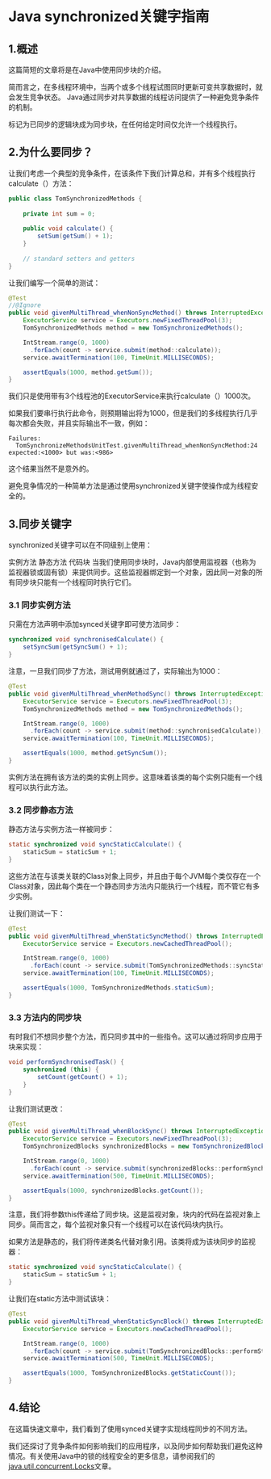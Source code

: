 # Java synchronized关键字指南

## 1.概述
这篇简短的文章将是在Java中使用同步块的介绍。

简而言之，在多线程环境中，当两个或多个线程试图同时更新可变共享数据时，就会发生竞争状态。 Java通过同步对共享数据的线程访问提供了一种避免竞争条件的机制。


标记为已同步的逻辑块成为同步块，在任何给定时间仅允许一个线程执行。

## 2.为什么要同步？
让我们考虑一个典型的竞争条件，在该条件下我们计算总和，并有多个线程执行calculate（）方法：

```java
public class TomSynchronizedMethods {
 
    private int sum = 0;
 
    public void calculate() {
        setSum(getSum() + 1);
    }
 
    // standard setters and getters
}
```

让我们编写一个简单的测试：

```java
@Test
//@Ignore
public void givenMultiThread_whenNonSyncMethod() throws InterruptedException {
    ExecutorService service = Executors.newFixedThreadPool(3);
    TomSynchronizedMethods method = new TomSynchronizedMethods();

    IntStream.range(0, 1000)
      .forEach(count -> service.submit(method::calculate));
    service.awaitTermination(100, TimeUnit.MILLISECONDS);

    assertEquals(1000, method.getSum());
}
```

我们只是使用带有3个线程池的ExecutorService来执行calculate（）1000次。

如果我们要串行执行此命令，则预期输出将为1000，但是我们的多线程执行几乎每次都会失败，并且实际输出不一致，例如：

```
Failures: 
  TomSynchronizeMethodsUnitTest.givenMultiThread_whenNonSyncMethod:24 expected:<1000> but was:<986>
```

这个结果当然不是意外的。

避免竞争情况的一种简单方法是通过使用synchronized关键字使操作成为线程安全的。

## 3.同步关键字
synchronized关键字可以在不同级别上使用：

实例方法
静态方法
代码块
当我们使用同步块时，Java内部使用监视器（也称为监视器锁或固有锁）来提供同步。这些监视器绑定到一个对象，因此同一对象的所有同步块只能有一个线程同时执行它们。

### 3.1 同步实例方法
只需在方法声明中添加synced关键字即可使方法同步：

```java
synchronized void synchronisedCalculate() {
    setSyncSum(getSyncSum() + 1);
}
```


注意，一旦我们同步了方法，测试用例就通过了，实际输出为1000：

```java
@Test
public void givenMultiThread_whenMethodSync() throws InterruptedException {
    ExecutorService service = Executors.newFixedThreadPool(3);
    TomSynchronizedMethods method = new TomSynchronizedMethods();

    IntStream.range(0, 1000)
      .forEach(count -> service.submit(method::synchronisedCalculate));
    service.awaitTermination(100, TimeUnit.MILLISECONDS);

    assertEquals(1000, method.getSyncSum());
}
```

实例方法在拥有该方法的类的实例上同步。这意味着该类的每个实例只能有一个线程可以执行此方法。

### 3.2 同步静态方法

静态方法与实例方法一样被同步：

```java
static synchronized void syncStaticCalculate() {
    staticSum = staticSum + 1;
}
```

这些方法在与该类关联的Class对象上同步，并且由于每个JVM每个类仅存在一个Class对象，因此每个类在一个静态同步方法内只能执行一个线程，而不管它有多少实例。

让我们测试一下：

```java
@Test
public void givenMultiThread_whenStaticSyncMethod() throws InterruptedException {
    ExecutorService service = Executors.newCachedThreadPool();

    IntStream.range(0, 1000)
      .forEach(count -> service.submit(TomSynchronizedMethods::syncStaticCalculate));
    service.awaitTermination(100, TimeUnit.MILLISECONDS);

    assertEquals(1000, TomSynchronizedMethods.staticSum);
}
```

### 3.3 方法内的同步块
有时我们不想同步整个方法，而只同步其中的一些指令。这可以通过将同步应用于块来实现：

```java
void performSynchronisedTask() {
    synchronized (this) {
        setCount(getCount() + 1);
    }
}
```

让我们测试更改：

```java
@Test
public void givenMultiThread_whenBlockSync() throws InterruptedException {
    ExecutorService service = Executors.newFixedThreadPool(3);
    TomSynchronizedBlocks synchronizedBlocks = new TomSynchronizedBlocks();

    IntStream.range(0, 1000)
      .forEach(count -> service.submit(synchronizedBlocks::performSynchronisedTask));
    service.awaitTermination(500, TimeUnit.MILLISECONDS);

    assertEquals(1000, synchronizedBlocks.getCount());
}
```

注意，我们将参数this传递给了同步块。这是监视对象，块内的代码在监视对象上同步。简而言之，每个监视对象只有一个线程可以在该代码块内执行。

如果方法是静态的，我们将传递类名代替对象引用。该类将成为该块同步的监视器：

```java
static synchronized void syncStaticCalculate() {
    staticSum = staticSum + 1;
}
```

让我们在static方法中测试该块：

```java
@Test
public void givenMultiThread_whenStaticSyncBlock() throws InterruptedException {
    ExecutorService service = Executors.newCachedThreadPool();

    IntStream.range(0, 1000)
      .forEach(count -> service.submit(TomSynchronizedBlocks::performStaticSyncTask));
    service.awaitTermination(500, TimeUnit.MILLISECONDS);

    assertEquals(1000, TomSynchronizedBlocks.getStaticCount());
}
```

## 4.结论
在这篇快速文章中，我们看到了使用synced关键字实现线程同步的不同方法。


我们还探讨了竞争条件如何影响我们的应用程序，以及同步如何帮助我们避免这种情况。有关使用Java中的锁的线程安全的更多信息，请参阅我们的[java.util.concurrent.Locks](7.java.util.concurrent.Locks指南.md)文章。